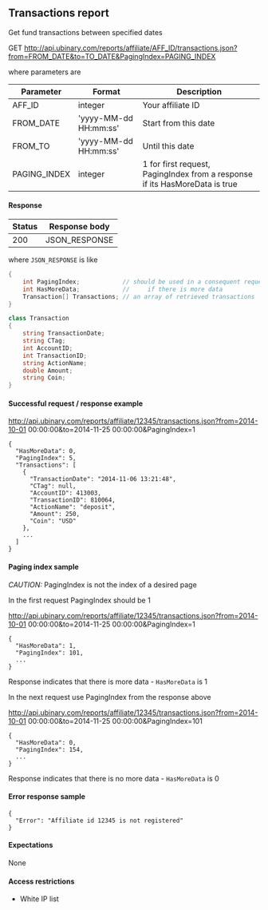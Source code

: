 ﻿## Transactions report

Get fund transactions between specified dates

GET http://api.ubinary.com/reports/affiliate/AFF_ID/transactions.json?from=FROM_DATE&to=TO_DATE&PagingIndex=PAGING_INDEX


where parameters are

Parameter       | Format                  | Description
----------------|-------------------------|-------------
AFF_ID          | integer                 | Your affiliate ID
FROM_DATE       | 'yyyy-MM-dd HH:mm:ss'   | Start from this date
FROM_TO         | 'yyyy-MM-dd HH:mm:ss'   | Until this date
PAGING_INDEX    | integer                 | 1 for first request, PagingIndex from a response if its HasMoreData is true

#### Response

Status | Response body
-------|--------------
200    | JSON_RESPONSE

where `JSON_RESPONSE` is like

```C#
{
    int PagingIndex;            // should be used in a consequent request
    int HasMoreData;            //     if there is more data
    Transaction[] Transactions; // an array of retrieved transactions
}

class Transaction
{
    string TransactionDate;
    string CTag;
    int AccountID;
    int TransactionID;
    string ActionName;
    double Amount;
    string Coin;
}
```

#### Successful request / response example

http://api.ubinary.com/reports/affiliate/12345/transactions.json?from=2014-10-01 00:00:00&to=2014-11-25 00:00:00&PagingIndex=1

```
{
  "HasMoreData": 0,
  "PagingIndex": 5,
  "Transactions": [
    {
      "TransactionDate": "2014-11-06 13:21:48",
      "CTag": null,
      "AccountID": 413003,
      "TransactionID": 810064,
      "ActionName": "deposit",
      "Amount": 250,
      "Coin": "USD"
    },
    ...
  ]
}
```

#### Paging index sample

*CAUTION:* PagingIndex is not the index of a desired page

In the first request PagingIndex should be 1

http://api.ubinary.com/reports/affiliate/12345/transactions.json?from=2014-10-01 00:00:00&to=2014-11-25 00:00:00&PagingIndex=1

```
{
  "HasMoreData": 1,
  "PagingIndex": 101,
  ...
}
```

Response indicates that there is more data - `HasMoreData` is 1

In the next request use PagingIndex from the response above

http://api.ubinary.com/reports/affiliate/12345/transactions.json?from=2014-10-01 00:00:00&to=2014-11-25 00:00:00&PagingIndex=101

```
{
  "HasMoreData": 0,
  "PagingIndex": 154,
  ...
}
```

Response indicates that there is no more data - `HasMoreData` is 0

#### Error response sample

```
{
  "Error": "Affiliate id 12345 is not registered"
}
```

#### Expectations
None

#### Access restrictions
- White IP list


